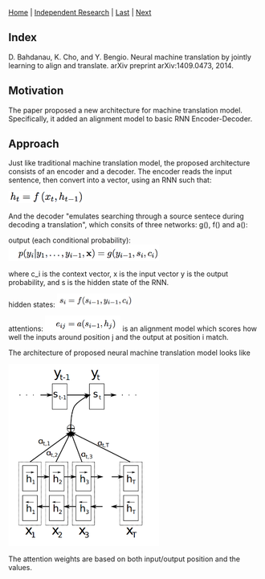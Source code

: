[Home](https://clojia.github.io/) | [Independent Research](https://clojia.github.io/independent_research/) | [Last](https://clojia.github.io/independent_research/2018-09-IR-G-OpenMax) | [Next]()

## Index
 D. Bahdanau, K. Cho, and Y. Bengio. Neural machine translation by jointly learning to align and translate.
arXiv preprint arXiv:1409.0473, 2014.

## Motivation
The paper proposed a new architecture for machine translation model. Specifically, it added an alignment model to basic RNN Encoder-Decoder. 

## Approach
Just like traditional machine translation model, the proposed architecture consists of an encoder and a decoder. The encoder reads the input sentence, then convert into a vector, using an RNN such that:

<img src="images/translation_encoder.png" width="150"> 

And the decoder "emulates searching through a source sentece during decoding a translation", which consits of three networks: g(), f() and a():

output (each conditional probability):
<img src="images/translation_g.png" width="300"> 

where c_i is the context vector, x is the input vector y is the output probability, and s is the hidden state of the RNN.

hidden states:
<img src="images/translation_f.png" width="150"> 

attentions:
<img src="images/translation_a.png" width="150"> 
is an alignment model which scores how well the inputs around position j and the output at position i match.


The architecture of proposed neural machine translation model looks like 

<img src="images/translation-attention.png" width="300"> 

The attention weights are based on both input/output position and the values.
